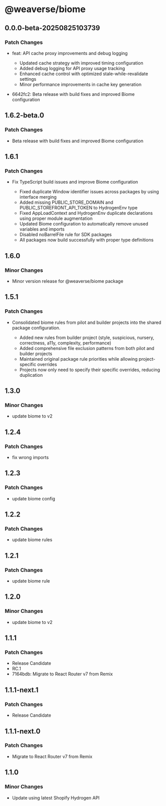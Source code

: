 # @weaverse/biome

## 0.0.0-beta-20250825103739

### Patch Changes

- feat: API cache proxy improvements and debug logging

  - Updated cache strategy with improved timing configuration
  - Added debug logging for API proxy usage tracking
  - Enhanced cache control with optimized stale-while-revalidate settings
  - Minor performance improvements in cache key generation

- 6642fc2: Beta release with build fixes and improved Biome configuration

## 1.6.2-beta.0

### Patch Changes

- Beta release with build fixes and improved Biome configuration

## 1.6.1

### Patch Changes

- Fix TypeScript build issues and improve Biome configuration

  - Fixed duplicate Window identifier issues across packages by using interface merging
  - Added missing PUBLIC_STORE_DOMAIN and PUBLIC_STOREFRONT_API_TOKEN to HydrogenEnv type
  - Fixed AppLoadContext and HydrogenEnv duplicate declarations using proper module augmentation
  - Updated Biome configuration to automatically remove unused variables and imports
  - Disabled noBarrelFile rule for SDK packages
  - All packages now build successfully with proper type definitions

## 1.6.0

### Minor Changes

- Minor version release for @weaverse/biome package

## 1.5.1

### Patch Changes

- Consolidated biome rules from pilot and builder projects into the shared package configuration.

  - Added new rules from builder project (style, suspicious, nursery, correctness, a11y, complexity, performance)
  - Added comprehensive file exclusion patterns from both pilot and builder projects
  - Maintained original package rule priorities while allowing project-specific overrides
  - Projects now only need to specify their specific overrides, reducing duplication

## 1.3.0

### Minor Changes

- update biome to v2

## 1.2.4

### Patch Changes

- fix wrong imports

## 1.2.3

### Patch Changes

- update biome config

## 1.2.2

### Patch Changes

- update biome rules

## 1.2.1

### Patch Changes

- update biome rule

## 1.2.0

### Minor Changes

- update biome to v2

## 1.1.1

### Patch Changes

- Release Candidate
- RC.1
- 7164bdb: Migrate to React Router v7 from Remix

## 1.1.1-next.1

### Patch Changes

- Release Candidate

## 1.1.1-next.0

### Patch Changes

- Migrate to React Router v7 from Remix

## 1.1.0

### Minor Changes

- Update using latest Shopify Hydrogen API

